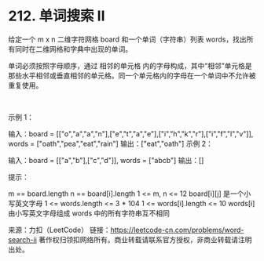 # 212. 单词搜索 II

给定一个 m x n 二维字符网格 board 和一个单词（字符串）列表 words，找出所有同时在二维网格和字典中出现的单词。

单词必须按照字母顺序，通过 相邻的单元格 内的字母构成，其中“相邻”单元格是那些水平相邻或垂直相邻的单元格。同一个单元格内的字母在一个单词中不允许被重复使用。

 

示例 1：


输入：board = [["o","a","a","n"],["e","t","a","e"],["i","h","k","r"],["i","f","l","v"]], words = ["oath","pea","eat","rain"]
输出：["eat","oath"]
示例 2：


输入：board = [["a","b"],["c","d"]], words = ["abcb"]
输出：[]
 

提示：

m == board.length
n == board[i].length
1 <= m, n <= 12
board[i][j] 是一个小写英文字母
1 <= words.length <= 3 * 104
1 <= words[i].length <= 10
words[i] 由小写英文字母组成
words 中的所有字符串互不相同

来源：力扣（LeetCode）
链接：https://leetcode-cn.com/problems/word-search-ii
著作权归领扣网络所有。商业转载请联系官方授权，非商业转载请注明出处。
